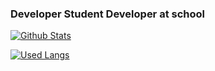 ### Developer Student Developer at school


[![Github Stats](https://github-readme-stats.vercel.app/api?username=WilliamDevZK&theme=github_dark)](https://github.com/Trashzinhookz/github-readme-stats)

[![Used Langs](https://github-readme-stats.vercel.app/api/top-langs/?username=WilliamDevZK&theme=github_dark)](https://github.com/Trashzinhookz/github-readme-stats)


<!--
**Trashzin/WilliamDevZK** is a ✨ _special_ ✨ repository because its `README.md` (this file) appears on your GitHub profile.

Here are some ideas to get you started:

- 🔭 I’m currently working on ...
- 🌱 I’m currently learning ...
- 👯 I’m looking to collaborate on ...
- 🤔 I’m looking for help with ...
- 💬 Ask me about ...
- 📫 How to reach me: ...
- 😄 Pronouns: ...
- ⚡ Fun fact: ...
-->
